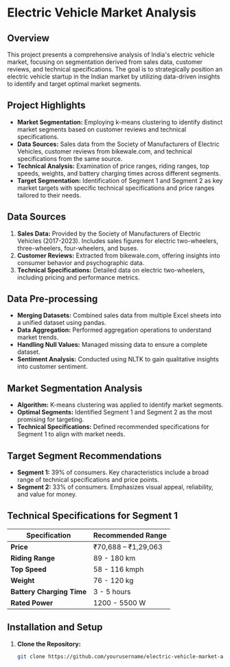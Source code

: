 # Electric Vehicle Market Analysis

## Overview

This project presents a comprehensive analysis of India's electric vehicle market, focusing on segmentation derived from sales data, customer reviews, and technical specifications. The goal is to strategically position an electric vehicle startup in the Indian market by utilizing data-driven insights to identify and target optimal market segments.

## Project Highlights

- **Market Segmentation:** Employing k-means clustering to identify distinct market segments based on customer reviews and technical specifications.
- **Data Sources:** Sales data from the Society of Manufacturers of Electric Vehicles, customer reviews from bikewale.com, and technical specifications from the same source.
- **Technical Analysis:** Examination of price ranges, riding ranges, top speeds, weights, and battery charging times across different segments.
- **Target Segmentation:** Identification of Segment 1 and Segment 2 as key market targets with specific technical specifications and price ranges tailored to their needs.

## Data Sources

1. **Sales Data:** Provided by the Society of Manufacturers of Electric Vehicles (2017-2023). Includes sales figures for electric two-wheelers, three-wheelers, four-wheelers, and buses.
2. **Customer Reviews:** Extracted from bikewale.com, offering insights into consumer behavior and psychographic data.
3. **Technical Specifications:** Detailed data on electric two-wheelers, including pricing and performance metrics.

## Data Pre-processing

- **Merging Datasets:** Combined sales data from multiple Excel sheets into a unified dataset using pandas.
- **Data Aggregation:** Performed aggregation operations to understand market trends.
- **Handling Null Values:** Managed missing data to ensure a complete dataset.
- **Sentiment Analysis:** Conducted using NLTK to gain qualitative insights into customer sentiment.

## Market Segmentation Analysis

- **Algorithm:** K-means clustering was applied to identify market segments.
- **Optimal Segments:** Identified Segment 1 and Segment 2 as the most promising for targeting.
- **Technical Specifications:** Defined recommended specifications for Segment 1 to align with market needs.

## Target Segment Recommendations

- **Segment 1:** 39% of consumers. Key characteristics include a broad range of technical specifications and price points.
- **Segment 2:** 33% of consumers. Emphasizes visual appeal, reliability, and value for money.

## Technical Specifications for Segment 1

| **Specification**        | **Recommended Range**         |
|--------------------------|-------------------------------|
| **Price**                | ₹70,688 – ₹1,29,063           |
| **Riding Range**         | 89 - 180 km                   |
| **Top Speed**            | 58 - 116 kmph                 |
| **Weight**               | 76 - 120 kg                   |
| **Battery Charging Time**| 3 - 5 hours                  |
| **Rated Power**          | 1200 - 5500 W                 |

## Installation and Setup

1. **Clone the Repository:**
   ```bash
   git clone https://github.com/yourusername/electric-vehicle-market-analysis.git
